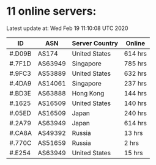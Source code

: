 # 11 online servers:

Latest update at: Wed Feb 19 11:10:08 UTC 2020

| ID | ASN | Server Country | Online |
| -- | --- | -------------- | ------ |
| #.D09B | AS174 | United States | 614 hrs |
| #.7F1D | AS63949 | Singapore | 785 hrs |
| #.9FC3 | AS53889 | United States | 632 hrs |
| #.4DA9 | AS14061 | Singapore | 237 hrs |
| #.BD3E | AS63888 | Hong Kong | 144 hrs |
| #.1625 | AS16509 | United States | 140 hrs |
| #.05ED | AS16509 | Japan | 240 hrs |
| #.2A79 | AS63949 | Japan | 614 hrs |
| #.CA8A | AS49392 | Russia | 13 hrs |
| #.770C | AS51659 | Russia | 2 hrs |
| #.E254 | AS63949 | United States | 15 hrs |

